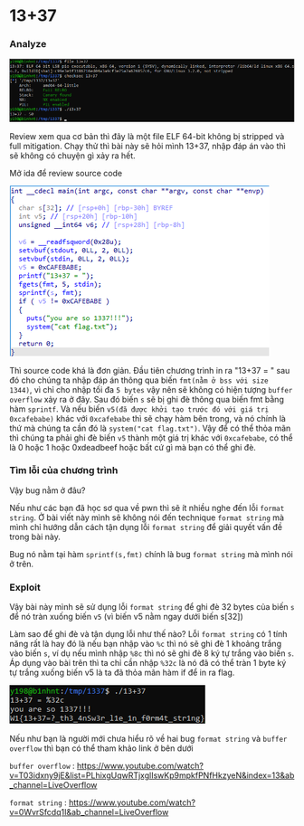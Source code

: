 # 13+37 

### Analyze 


![](Untitled.png)

Review xem qua cơ bản thì đây là một file ELF 64-bit không bị stripped và full mitigation. Chạy thử thì bài này sẽ hỏi mình 13+37, nhập đáp án vào thì sẽ không có chuyện gì xảy ra hết. 

Mở ida để review source code 

![](Untitled1.png)

Thì source code khá là đơn giản. Đầu tiên chương trình in ra "13+37 = " sau đó cho chúng ta nhập đáp án thông qua biến `fmt(nằm ở bss với size 1344)`, vì chỉ cho nhập tối đa `5 bytes` vậy nên sẽ không có hiện tượng `buffer overflow` xảy ra ở đây. Sau đó biến `s` sẽ bị ghi đè thông qua biến fmt bằng hàm `sprintf`. Và nếu biến `v5(đã được khởi tạo trước đó với giá trị 0xcafebabe)` khác với `0xcafebabe` thì sẽ chạy hàm bên trong, và nó chính là thứ mà chúng ta cần đó là `system("cat flag.txt")`. Vậy để có thể thỏa mãn thì chúng ta phải ghi đè biến `v5` thành một giá trị khác với `0xcafebabe`, có thể là 0 hoặc 1 hoặc 0xdeadbeef hoặc bất cứ gì mà bạn có thể ghi đè.
### Tìm lỗi của chương trình
Vậy bug nằm ở đâu? 

Nếu như các bạn đã học sơ qua về pwn thì sẽ ít nhiều nghe đến lỗi `format string`. Ở bài viết này mình sẽ không nói đến technique `format string` mà mình chỉ hướng dẫn cách tận dụng lỗi `format string` để giải quyết vấn đề trong bài này.

Bug nó nằm tại hàm `sprintf(s,fmt)` chính là bug `format string` mà mình nói ở trên. 
### Exploit
Vậy bài này mình sẽ sử dụng lỗi `format string` để ghi đè 32 bytes của biến `s` để nó tràn xuống biến `v5` (vì biến v5 nằm ngay dưới biến s[32]) 

Làm sao để ghi đè và tận dụng lỗi như thế nào?
Lỗi `format string` có 1 tính năng rất là hay đó là nếu bạn nhập vào `%c` thì nó sẽ ghi đè 1 khoảng trắng vào biến `s`, ví dụ nếu mình nhập `%8c` thì nó sẽ ghi đè 8 ký tự trắng vào biến `s`. Áp dụng vào bài trên thì ta chỉ cần nhập `%32c` là nó đã có thể tràn 1 byte ký tự trắng xuống biến v5 là ta đã thỏa mãn hàm if để in ra flag. 

![](Untitled2.png)

Nếu như bạn là người mới chưa hiểu rõ về hai bug `format string` và `buffer overflow` thì bạn có thể tham khảo link ở bên dưới

`buffer overflow` : https://www.youtube.com/watch?v=T03idxny9jE&list=PLhixgUqwRTjxglIswKp9mpkfPNfHkzyeN&index=13&ab_channel=LiveOverflow

`format string` : https://www.youtube.com/watch?v=0WvrSfcdq1I&ab_channel=LiveOverflow
